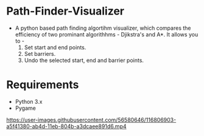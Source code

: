 # Path-Finder-Visualizer
* A python based path finding algortihm visualizer, which compares the efficiency of two prominant algorithhms - Djikstra's and A*. It allows you to -
  1. Set start and end points.
  2. Set barriers.
  3. Undo the selected start, end and barrier points. 

# Requirements
* Python 3.x
* Pygame


https://user-images.githubusercontent.com/56580646/116806903-a5f41380-ab4d-11eb-804b-a3dcaee891d6.mp4



